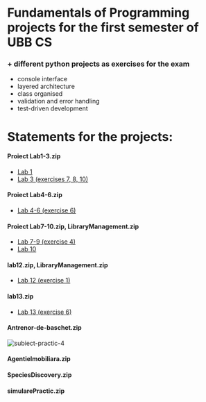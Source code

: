 # Fundamentals of Programming projects for the first semester of UBB CS

### + different python projects as exercises for the exam
- console interface
- layered architecture
- class organised
- validation and error handling
- test-driven development

# Statements for the projects:

<h4>Proiect Lab1-3.zip</h4>
<ul>
  <li><a href=https://www.cs.ubbcluj.ro/~istvanc/fp/lab/Lab1.pdf>Lab 1</a></li>
  <li><a href=https://www.cs.ubbcluj.ro/~istvanc/fp/lab/Lab3.pdf>Lab 3 (exercises 7, 8, 10)</a></li>
</ul> 

<h4>Proiect Lab4-6.zip</h4>
<ul>
  <li><a href=https://www.cs.ubbcluj.ro/~istvanc/fp/lab/Lab4-6.pdf>Lab 4-6 (exercise 6)</a></li>
</ul> 

<h4>Proiect Lab7-10.zip, LibraryManagement.zip</h4>
<ul>
  <li><a href=https://www.cs.ubbcluj.ro/~istvanc/fp/lab/Lab7-9.pdf>Lab 7-9 (exercise 4)</a></li>
  <li><a href=https://www.cs.ubbcluj.ro/~istvanc/fp/lab/Lab10.pdf>Lab 10</a></li>
</ul> 

<h4>lab12.zip, LibraryManagement.zip</h4>
<ul>
  <li><a href=https://www.cs.ubbcluj.ro/~istvanc/fp/lab/Lab12.pdf>Lab 12 (exercise 1)</a></li>
</ul> 

<h4>lab13.zip</h4>
<ul>
  <li><a href=https://www.cs.ubbcluj.ro/~istvanc/fp/lab/Lab13.pdf>Lab 13 (exercise 6)</a></li>
</ul> 

<h4>Antrenor-de-baschet.zip</h4>

![subiect-practic-4](https://github.com/user-attachments/assets/076d0f49-e12f-4edf-9472-f329702a73de)





<h4>AgentieImobiliara.zip</h4>

<h4>SpeciesDiscovery.zip</h4>

<h4>simularePractic.zip</h4>

